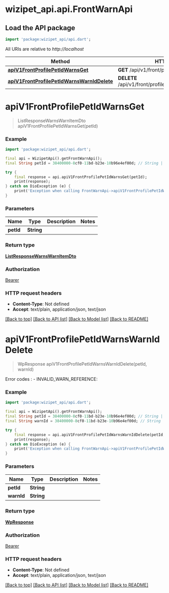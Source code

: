 # wizipet_api.api.FrontWarnApi

## Load the API package
```dart
import 'package:wizipet_api/api.dart';
```

All URIs are relative to *http://localhost*

Method | HTTP request | Description
------------- | ------------- | -------------
[**apiV1FrontProfilePetIdWarnsGet**](FrontWarnApi.md#apiv1frontprofilepetidwarnsget) | **GET** /api/v1/front/profile/{pet_id}/warns | 
[**apiV1FrontProfilePetIdWarnsWarnIdDelete**](FrontWarnApi.md#apiv1frontprofilepetidwarnswarniddelete) | **DELETE** /api/v1/front/profile/{pet_id}/warns/{warn_id} | 


# **apiV1FrontProfilePetIdWarnsGet**
> ListResponseWarnsWarnItemDto apiV1FrontProfilePetIdWarnsGet(petId)





### Example
```dart
import 'package:wizipet_api/api.dart';

final api = WizipetApi().getFrontWarnApi();
final String petId = 38400000-8cf0-11bd-b23e-10b96e4ef00d; // String | 

try {
    final response = api.apiV1FrontProfilePetIdWarnsGet(petId);
    print(response);
} catch on DioException (e) {
    print('Exception when calling FrontWarnApi->apiV1FrontProfilePetIdWarnsGet: $e\n');
}
```

### Parameters

Name | Type | Description  | Notes
------------- | ------------- | ------------- | -------------
 **petId** | **String**|  | 

### Return type

[**ListResponseWarnsWarnItemDto**](ListResponseWarnsWarnItemDto.md)

### Authorization

[Bearer](../README.md#Bearer)

### HTTP request headers

 - **Content-Type**: Not defined
 - **Accept**: text/plain, application/json, text/json

[[Back to top]](#) [[Back to API list]](../README.md#documentation-for-api-endpoints) [[Back to Model list]](../README.md#documentation-for-models) [[Back to README]](../README.md)

# **apiV1FrontProfilePetIdWarnsWarnIdDelete**
> WpResponse apiV1FrontProfilePetIdWarnsWarnIdDelete(petId, warnId)



Error codes :    - INVALID_WARN_REFERENCE: 

### Example
```dart
import 'package:wizipet_api/api.dart';

final api = WizipetApi().getFrontWarnApi();
final String petId = 38400000-8cf0-11bd-b23e-10b96e4ef00d; // String | 
final String warnId = 38400000-8cf0-11bd-b23e-10b96e4ef00d; // String | 

try {
    final response = api.apiV1FrontProfilePetIdWarnsWarnIdDelete(petId, warnId);
    print(response);
} catch on DioException (e) {
    print('Exception when calling FrontWarnApi->apiV1FrontProfilePetIdWarnsWarnIdDelete: $e\n');
}
```

### Parameters

Name | Type | Description  | Notes
------------- | ------------- | ------------- | -------------
 **petId** | **String**|  | 
 **warnId** | **String**|  | 

### Return type

[**WpResponse**](WpResponse.md)

### Authorization

[Bearer](../README.md#Bearer)

### HTTP request headers

 - **Content-Type**: Not defined
 - **Accept**: text/plain, application/json, text/json

[[Back to top]](#) [[Back to API list]](../README.md#documentation-for-api-endpoints) [[Back to Model list]](../README.md#documentation-for-models) [[Back to README]](../README.md)

